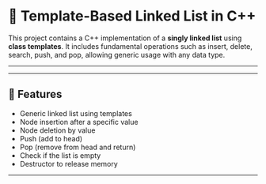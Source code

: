 # 🔗 Template-Based Linked List in C++

This project contains a C++ implementation of a **singly linked list** using **class templates**. It includes fundamental operations such as insert, delete, search, push, and pop, allowing generic usage with any data type.

---

---

## 🧩 Features

- Generic linked list using templates
- Node insertion after a specific value
- Node deletion by value
- Push (add to head)
- Pop (remove from head and return)
- Check if the list is empty
- Destructor to release memory

---

